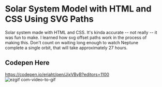 # Solar System Model with HTML and CSS Using SVG Paths
Solar system made with HTML and CSS. It's kinda accurate -- not really -- it was fun to make. I learned how svg offset paths work in the process of making this. Don't count on waiting long enough to watch Neptune complete a single orbit, that will take approximately 27 hours.

## Codepen Here
https://codepen.io/eriaht/pen/JjxVByB?editors=1100
![ezgif com-video-to-gif](https://github.com/eriaht/solar-system/assets/44909814/0118f59b-a5ac-4548-a54d-58cfd6976f50)
